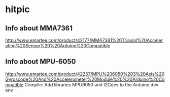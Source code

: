 hitpic
======
Info about MMA7361 
------------------
http://www.emartee.com/product/42177/MMA7361%20Triaxial%20Acceleration%20Sensor%20%20Arduino%20Compatible

Info about MPU-6050
-------------------
http://www.emartee.com/product/42257/MPU%206050%203%20Axis%20Gyroscope%20And%20Accelerometer%20Module%20%20Arduino%20Compatible
Compile: Add libraries MPU6050 and I2Cdev to the Arduino dev env
